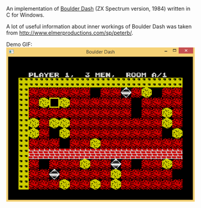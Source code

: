 An implementation of [Boulder Dash](http://www.worldofspectrum.org/infoseekid.cgi?id=0000639) (ZX Spectrum version, 1984) written in C for Windows.

A lot of useful information about inner workings of Boulder Dash was taken from http://www.elmerproductions.com/sp/peterb/.

Demo GIF:  
![Demo GIF](demo.gif)
